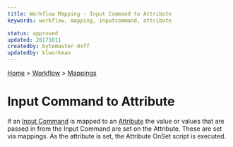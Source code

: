 ```yaml
---
title: Workflow Mapping - Input Command to Attribute
keywords: workflow, mapping, inputcommand, attribute

status: approved
updated: 20171011
createdby: bytemaster-0xff
updatedby: klworkman
---
```

[Home](../../Index.md) > [Workflow](../Index.md) > [Mappings](Index.md)

# Input Command to Attribute

If an [Input Command](../InputCommands.md) is mapped to an [Attribute](../Attributes.md) the value or values
that are passed in from the Input Command are set on the Attribute.  These are set via mappings.  As the 
attribute is set, the Attribute OnSet script is executed.
